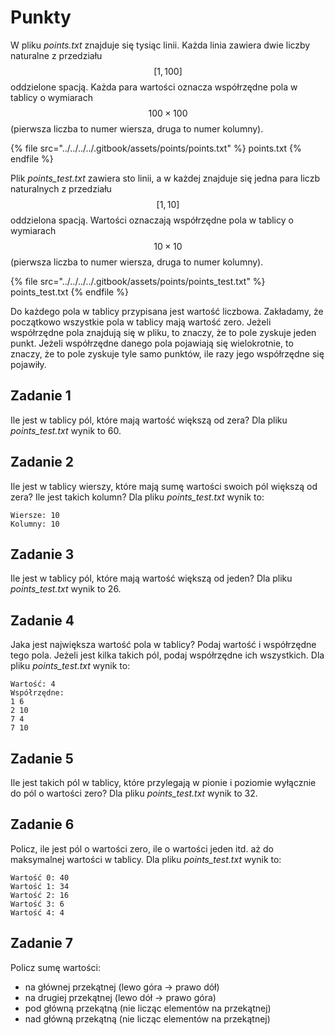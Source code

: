 # Punkty

W pliku *points.txt* znajduje się tysiąc linii. Każda linia zawiera dwie liczby naturalne z przedziału $$[1, 100]$$ oddzielone spacją. Każda para wartości oznacza współrzędne pola w tablicy o wymiarach $$100\times100$$ (pierwsza liczba to numer wiersza, druga to numer kolumny). 

{% file src="../../../../.gitbook/assets/points/points.txt" %}
points.txt
{% endfile %}

Plik *points_test.txt* zawiera sto linii, a w każdej znajduje się jedna para liczb naturalnych z przedziału $$[1, 10]$$ oddzielona spacją. Wartości oznaczają współrzędne pola w tablicy o wymiarach $$10\times10$$ (pierwsza liczba to numer wiersza, druga to numer kolumny).

{% file src="../../../../.gitbook/assets/points/points_test.txt" %}
points_test.txt
{% endfile %}

Do każdego pola w tablicy przypisana jest wartość liczbowa. Zakładamy, że początkowo wszystkie pola w tablicy mają wartość zero. Jeżeli współrzędne pola znajdują się w pliku, to znaczy, że to pole zyskuje jeden punkt. Jeżeli współrzędne danego pola pojawiają się wielokrotnie, to znaczy, że to pole zyskuje tyle samo punktów, ile razy jego współrzędne się pojawiły.

## Zadanie 1

Ile jest w tablicy pól, które mają wartość większą od zera? Dla pliku *points_test.txt* wynik to 60.

## Zadanie 2

Ile jest w tablicy wierszy, które mają sumę wartości swoich pól większą od zera? Ile jest takich kolumn? Dla pliku *points_test.txt* wynik to:

```
Wiersze: 10
Kolumny: 10
```

## Zadanie 3

Ile jest w tablicy pól, które mają wartość większą od jeden? Dla pliku *points_test.txt* wynik to 26.

## Zadanie 4

Jaka jest największa wartość pola w tablicy? Podaj wartość i współrzędne tego pola. Jeżeli jest kilka takich pól, podaj współrzędne ich wszystkich. Dla pliku *points_test.txt* wynik to:

```
Wartość: 4
Współrzędne:
1 6
2 10
7 4
7 10
```

## Zadanie 5

Ile jest takich pól w tablicy, które przylegają w pionie i poziomie wyłącznie do pól o wartości zero? Dla pliku *points_test.txt* wynik to 32.

## Zadanie 6

Policz, ile jest pól o wartości zero, ile o wartości jeden itd. aż do maksymalnej wartości w tablicy. Dla pliku *points_test.txt* wynik to:

```
Wartość 0: 40
Wartość 1: 34
Wartość 2: 16
Wartość 3: 6
Wartość 4: 4
```

## Zadanie 7

Policz sumę wartości:

- na głównej przekątnej (lewo góra -> prawo dół)
- na drugiej przekątnej (lewo dół -> prawo góra)
- pod główną przekątną (nie licząc elementów na przekątnej)
- nad główną przekątną (nie licząc elementów na przekątnej)
